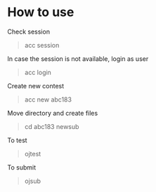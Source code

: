 # How to use
Check session
> acc session

In case the session is not available, login as user
> acc login

Create new contest
> acc new abc183

Move directory and create files
> cd abc183
> newsub

To test 
> ojtest

To submit
> ojsub 
